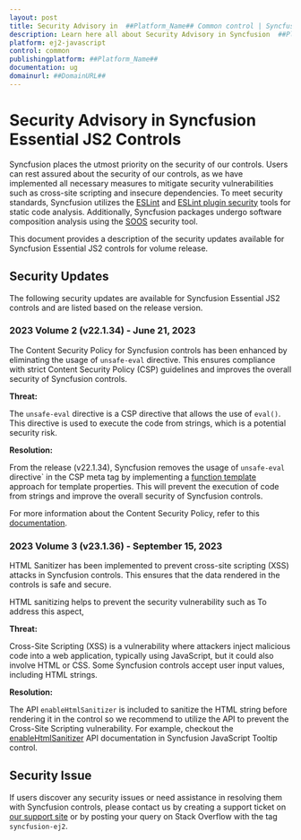 ```yaml
---
layout: post
title: Security Advisory in  ##Platform_Name## Common control | Syncfusion
description: Learn here all about Security Advisory in Syncfusion  ##Platform_Name##  Common control of Syncfusion Essential JS 2 and more.
platform: ej2-javascript
control: common
publishingplatform: ##Platform_Name##
documentation: ug
domainurl: ##DomainURL##
---
```


# Security Advisory in Syncfusion Essential JS2 Controls

Syncfusion places the utmost priority on the security of our controls. Users can rest assured about the security of our controls, as we have implemented all necessary measures to mitigate security vulnerabilities such as cross-site scripting and insecure dependencies. To meet security standards, Syncfusion utilizes the [ESLint](https://eslint.org/) and [ESLint plugin security](https://github.com/eslint-community/eslint-plugin-security#rules) tools for static code analysis. Additionally, Syncfusion packages undergo software composition analysis using the [SOOS](https://soos.io/) security tool.

This document provides a description of the security updates available for Syncfusion Essential JS2 controls for volume release.

## Security Updates

The following security updates are available for Syncfusion Essential JS2 controls and are listed based on the release version. 

### 2023 Volume 2 (v22.1.34) - June 21, 2023

The Content Security Policy for Syncfusion controls has been enhanced by eliminating the usage of `unsafe-eval` directive. This ensures compliance with strict Content Security Policy (CSP) guidelines and improves the overall security of Syncfusion controls.

**Threat:**

The `unsafe-eval` directive is a CSP directive that allows the use of `eval()`. This directive is used to execute the code from strings, which is a potential security risk.

**Resolution:**

From the release (v22.1.34), Syncfusion removes the usage of `unsafe-eval` directive` in the CSP meta tag by implementing a [function template](https://ej2.syncfusion.com/documentation/common/template#function-template) approach for template properties. This will prevent the execution of code from strings and improve the overall security of Syncfusion controls.

For more information about the Content Security Policy, refer to this [documentation](https://ej2.syncfusion.com/documentation/common/troubleshoot/content-security-policy).

### 2023 Volume 3 (v23.1.36) - September 15, 2023

HTML Sanitizer has been implemented to prevent cross-site scripting (XSS) attacks in Syncfusion controls. This ensures that the data rendered in the controls is safe and secure.

HTML sanitizing helps to prevent the security vulnerability such as  To address this aspect, 

**Threat:**

Cross-Site Scripting (XSS) is a vulnerability where attackers inject malicious code into a web application, typically using JavaScript, but it could also involve HTML or CSS. Some Syncfusion controls accept user input values, including HTML strings.

**Resolution:**

The API `enableHtmlSanitizer` is included to sanitize the HTML string before rendering it in the control so we recommend to utilize the API to prevent the Cross-Site Scripting vulnerability. For example, checkout the [enableHtmlSanitizer](https://ej2.syncfusion.com/documentation/api/tooltip#enablehtmlsanitizer) API documentation in Syncfusion JavaScript Tooltip control.

## Security Issue

If users discover any security issues or need assistance in resolving them with Syncfusion controls, please contact us by creating a support ticket on [our support site](https://syncfusion.com/support) or by posting your query on Stack Overflow with the tag `syncfusion-ej2`.